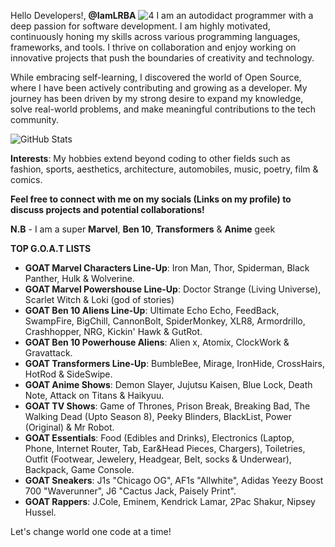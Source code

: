 Hello Developers!, **@IamLRBA**
![4](https://github.com/user-attachments/assets/e3bc621b-1e70-46ee-ad74-48840fb90541)
I am an autodidact programmer with a deep passion for software development. I am highly motivated, continuously honing my skills across various programming languages, frameworks, and tools. I thrive on collaboration and enjoy working on innovative projects that push the boundaries of creativity and technology.

While embracing self-learning, I discovered the world of Open Source, where I have been actively contributing and growing as a developer. My journey has been driven by my strong desire to expand my knowledge, solve real-world problems, and make meaningful contributions to the tech community.

![GitHub Stats](https://github-readme-stats.vercel.app/api?username=IamLRBA&show_icons=true&theme=highcontrast)

**Interests**: My hobbies extend beyond coding to other fields such as fashion, sports, aesthetics, architecture, automobiles, music, poetry, film & comics.

**Feel free to connect with me on my socials (Links on my profile) to discuss projects and potential collaborations!**

**N.B** - I am a super **Marvel**, **Ben 10**, **Transformers** & **Anime** geek

**TOP G.O.A.T LISTS** 
- **GOAT Marvel Characters Line-Up**: Iron Man, Thor, Spiderman, Black Panther, Hulk & Wolverine.
- **GOAT Marvel Powershouse Line-Up**: Doctor Strange (Living Universe), Scarlet Witch & Loki (god of stories)
- **GOAT Ben 10 Aliens Line-Up**: Ultimate Echo Echo, FeedBack, SwampFire, BigChill, CannonBolt, SpiderMonkey, XLR8, Armordrillo, Crashhopper, NRG, Kickin' Hawk & GutRot.
- **GOAT Ben 10 Powerhouse Aliens**: Alien x, Atomix, ClockWork & Gravattack.
- **GOAT Transformers Line-Up**: BumbleBee, Mirage, IronHide, CrossHairs, HotRod & SideSwipe.
- **GOAT Anime Shows**: Demon Slayer, Jujutsu Kaisen, Blue Lock, Death Note, Attack on Titans & Haikyuu.
- **GOAT TV Shows**: Game of Thrones, Prison Break, Breaking Bad, The Walking Dead (Upto Season 8), Peeky Blinders, BlackList, Power (Original) & Mr Robot.
- **GOAT Essentials**: Food (Edibles and Drinks), Electronics (Laptop, Phone, Internet Router, Tab, Ear&Head Pieces, Chargers), Toiletries, Outfit (Footwear, Jewelery, Headgear, Belt, socks & Underwear), Backpack, Game Console.
- **GOAT Sneakers**: J1s "Chicago OG", AF1s "Allwhite", Adidas Yeezy Boost 700 "Waverunner", J6 "Cactus Jack, Paisely Print".
- **GOAT Rappers**: J.Cole, Eminem, Kendrick Lamar, 2Pac Shakur, Nipsey Hussel.
  
Let's change world one code at a time!
  

<!---
IamLRBA/IamLRBA is a ✨ special ✨ repository because its `README.md` (this file) appears on your GitHub profile.
You can click the Preview link to take a look at your changes.
--->
